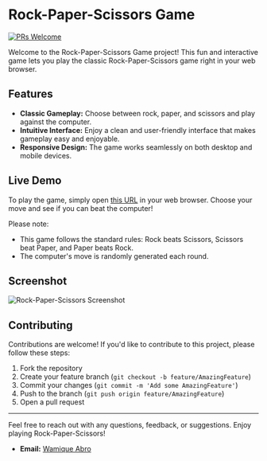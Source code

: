 # Rock-Paper-Scissors Game

[![PRs Welcome](https://img.shields.io/badge/PRs-Welcome-brightgreen.svg)]()

Welcome to the Rock-Paper-Scissors Game project! This fun and interactive game lets you play the classic Rock-Paper-Scissors game right in your web browser.

## Features

- **Classic Gameplay:** Choose between rock, paper, and scissors and play against the computer.
- **Intuitive Interface:** Enjoy a clean and user-friendly interface that makes gameplay easy and enjoyable.
- **Responsive Design:** The game works seamlessly on both desktop and mobile devices.

## Live Demo

To play the game, simply open [this URL](https://wamikabro.github.io/web-dev-projects.github.io/Projects/rock-paper-scissors-game/) in your web browser. Choose your move and see if you can beat the computer!

Please note:

- This game follows the standard rules: Rock beats Scissors, Scissors beat Paper, and Paper beats Rock.
- The computer's move is randomly generated each round.

## Screenshot

![Rock-Paper-Scissors Screenshot](https://github.com/user-attachments/assets/4b723f14-f721-4cf2-9e18-1614e119cbed)

## Contributing

Contributions are welcome! If you'd like to contribute to this project, please follow these steps:

1. Fork the repository
2. Create your feature branch (`git checkout -b feature/AmazingFeature`)
3. Commit your changes (`git commit -m 'Add some AmazingFeature'`)
4. Push to the branch (`git push origin feature/AmazingFeature`)
5. Open a pull request

---

Feel free to reach out with any questions, feedback, or suggestions. Enjoy playing Rock-Paper-Scissors!

- **Email:** [Wamique Abro](mailto:wamikabro212@gmail.com)
